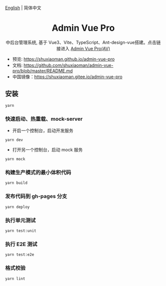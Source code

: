 [English](./README.md) | 简体中文

<h1 align="center">Admin Vue Pro</h1>
<div align="center">
 中后台管理系统, 基于 Vue3、Vite、TypeScript、Ant-design-vue搭建。点击链接进入
<a href="https://github.com/shuxiaoman/admin-vue-pro" target="_blank">Admin Vue Pro(AV)</a>
</div>

<!-- <div align="center">

[![License](https://img.shields.io/npm/l/package.json.svg?style=flat)](https://github.com/vueComponent/ant-design-vue-pro/blob/master/LICENSE)
[![Release](https://img.shields.io/github/release/vueComponent/ant-design-vue-pro.svg?style=flat)](https://github.com/vueComponent/ant-design-vue-pro/releases/latest)
[![Travis branch](https://travis-ci.org/vueComponent/ant-design-vue-pro.svg?branch=master)](https://travis-ci.org/vueComponent/ant-design-vue-pro)

</div> -->

- 预览: https://shuxiaoman.github.io/admin-vue-pro
- 文档: https://github.com/shuxiaoman/admin-vue-pro/blob/master/README.md
- 中国镜像：https://shuxiaoman.gitee.io/admin-vue-pro

## 安装

```
yarn
```

### 快速启动、热重载、mock-server

- 开启一个控制台，启动开发服务

```
yarn dev
```

- 打开另一个控制台，启动 mock 服务

```
yarn mock
```

### 构建生产模式的最小体积代码

```
yarn build
```

### 发布代码到 gh-pages 分支

```
yarn deploy
```

### 执行单元测试

```
yarn test:unit
```

### 执行 E2E 测试

```
yarn test:e2e
```

### 格式校验

```
yarn lint
```
